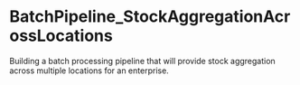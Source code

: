 # BatchPipeline_StockAggregationAcrossLocations
Building a batch processing pipeline that will provide stock aggregation across multiple locations for an enterprise. 
